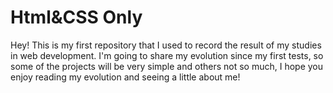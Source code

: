 # Html&CSS Only
Hey! This is my first repository that I used to record the result of my studies in web development. I'm going to share my evolution since my first tests, so some of the projects will be very simple and others not so much, I hope you enjoy reading my evolution and seeing a little about me!
